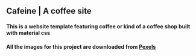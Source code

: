 ## Cafeine | A coffee site
#### This is a website template featuring coffee or kind of a coffee shop built with material css
#### All the images for this project are downloaded from [Pexels](https://www.pexels.com/)